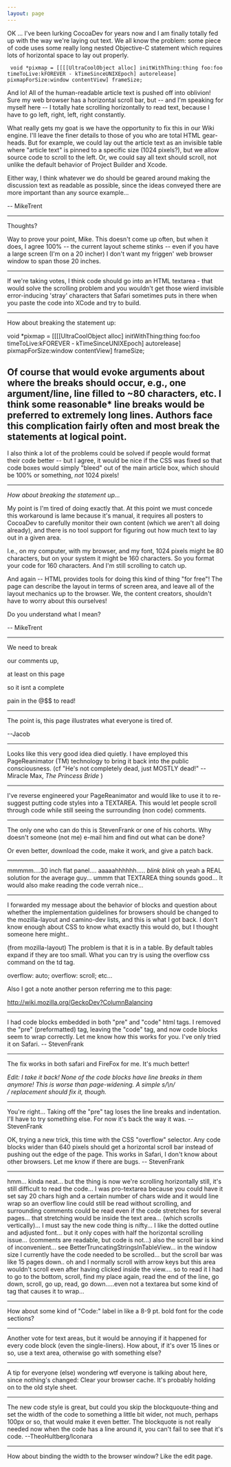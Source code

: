 ```yaml
---
layout: page
---
```


OK ... I've been lurking CocoaDev for years now and I am finally totally fed up with the way we're laying out text. We all know the problem: some piece of code uses some really long nested Objective-C statement which requires lots of horizontal space to lay out properly.

     void *pixmap = [[[[UltraCoolObject alloc] initWithThing:thing foo:foo timeToLive:kFOREVER - kTimeSinceUNIXEpoch] autorelease] pixmapForSize:window contentView] frameSize;

And lo! All of the human-readable article text is pushed off into oblivion! Sure my web browser has a horizontal scroll bar, but -- and I'm speaking for myself here -- I totally hate scrolling horizontally to read text, because I have to go left, right, left, right constantly. 

What really gets my goat is we have the opportunity to fix this in our Wiki engine. I'll leave the finer details to those of you who are total HTML gear-heads. But for example, we could lay out the article text as an invisible table where "article text" is pinned to a specific size (1024 pixels?), but we allow source code to scroll to the left. Or, we could say all text should scroll, not unlike the default behavior of Project Builder and Xcode. 

Either way, I think whatever we do should be geared around making the discussion text as readable as possible, since the ideas conveyed there are more important than any source example...

-- MikeTrent

----

Thoughts?

Way to prove your point, Mike.  This doesn't come up often, but when it does, I agree 100% -- the current layout scheme stinks -- even if you have a large screen (I'm on a 20 incher) I don't want my friggen' web browser window to span those 20 inches.  

----

If we're taking votes, I think code should go into an HTML textarea - that would solve the scrolling problem and you wouldn't get those wierd invisible error-inducing 'stray' characters that Safari sometimes puts in there when you paste the code into XCode and try to build.

----
How about breaking the statement up:

     
void *pixmap = [[[[UltraCoolObject alloc] initWithThing:thing foo:foo 
                             timeToLive:kFOREVER - kTimeSinceUNIXEpoch] autorelease] 
                             pixmapForSize:window contentView] frameSize;


Of course that would evoke arguments about where the breaks should occur, e.g.,  one argument/line, line filled to ~80 characters, etc.
I think some reasonable* line breaks would be preferred to extremely long lines.  Authors face this complication fairly often and most
break the statements at logical point.
----
I also think a lot of the problems could be solved if people would format their code better -- but I agree, it would be nice if the CSS was fixed so that code boxes would simply "bleed" out of the main article box, which should be 100% or something, *not* 1024 pixels!

----

*How about breaking the statement up...*

My point is I'm tired of doing exactly that. At this point we must concede this workaround is lame because it's manual, it requires all posters to CocoaDev to carefully monitor their own content (which we aren't all doing already), and there is no tool support for figuring out how much text to lay out in a given area. 

I.e., on my computer, with my browser, and my font, 1024 pixels might be 80 characters, but on your system it might be 160 characters. So you format your code for 160 characters. And I'm still scrolling to catch up. 

And again -- HTML provides tools for doing this kind of thing "for free"! The page can describe the layout in terms of screen area, and leave all of the layout mechanics up to the browser. We, the content creators, shouldn't have to worry about this ourselves! 

Do you understand what I mean?

-- MikeTrent

----

We need to break

our comments up,

at least on this page

so it isnt a complete

pain in the @$$ to read!

----

The point is, this page illustrates what everyone is tired of.

--Jacob

----

Looks like this very good idea died quietly. I have employed this PageReanimator (TM) technology to bring it
back into the public consciousness.  (cf "He's not completely dead, just MOSTLY dead!" -- Miracle Max, *The Princess Bride* )

----

I've reverse engineered your PageReanimator and would like to use it to re-suggest putting code styles into a TEXTAREA. This would let people scroll through code while still seeing the surrounding (non code) comments.

----

The only one who can do this is StevenFrank or one of his cohorts. Why doesn't someone (not me) e-mail him and find out what can be done?

Or even better, download the code, make it work, and give a patch back.

----

mmmmm....30 inch flat panel.... aaaaahhhhhh..... *blink* *blink* oh yeah a REAL solution for the average guy... ummm that TEXTAREA thing sounds good... It would also make reading the code verrah nice...

----

  I forwarded my message about the behavior of      blocks and question about whether the implementation guidelines for browsers should be changed to the mozilla-layout and camino-dev lists, and this is what I got back.  I don't know enough about CSS to know what exactly this would do, but I thought someone here might..

(from mozilla-layout)
The problem is that it is in a table.  By default tables expand if they are too small.  What you can try is using the overflow css command on the td tag.

overflow: auto;
overflow: scroll;
etc...

Also I got a note another person referring me to this page:

http://wiki.mozilla.org/GeckoDev?ColumnBalancing

----

I had code blocks embedded in both "pre" and "code" html tags.  I removed the "pre" (preformatted) tag, leaving the "code" tag, and now code blocks seem to wrap correctly.  Let me know how this works for you.  I've only tried it on Safari.  -- StevenFrank

----

The fix works in both safari and FireFox for me. It's much better!

*Edit: I take it back! None of the code blocks have line breaks in them anymore! This is worse than page-widening. A simple s/\n/<br>/ replacement should fix it, though.*

----

You're right... Taking off the "pre" tag loses the line breaks and indentation.  I'll have to try something else.  For now it's back the way it was.  -- StevenFrank

OK, trying a new trick, this time with the CSS "overflow" selector.  Any code blocks wider than 640 pixels should get a horizontal scroll bar instead of pushing out the edge of the page.  This works in Safari, I don't know about other browsers.  Let me know if there are bugs.  -- StevenFrank

----

hmm... kinda neat... but the thing is now we're scrolling horizontally still, it's still difficult to read the code... I was pro-textarea because you could have it set say 20 chars high and a certain number of chars wide and it would line wrap so an overflow line could still be read without scrolling, and surrounding comments could be read even if the code stretches for several pages... that stretching would be inside the text area... (which scrolls vertically)... I must say the new code thing is nifty... I like the dotted outline and adjusted font... but it only copes with half the horizontal scrolling issue... (comments are readable, but code is not...) also the scroll bar is kind of inconvenient... see BetterTruncatingStringsInTableView... in the window size I currently have the code needed to be scrolled... but the scroll bar was like 15 pages down.. oh and I normally scroll with arrow keys but this area wouldn't scroll even after having clicked inside the view.... so to read it I had to go to the bottom, scroll, find my place again, read the end of the line, go down, scroll, go up, read, go down.....even not a textarea but some kind of tag that causes it to wrap...

----

How about some kind of "Code:" label in like a 8-9 pt. bold font for the code sections?

----

Another vote for text areas, but it would be annoying if it happened for every code block (even the single-liners). How about, if it's over 15 lines or so, use a text area, otherwise go with something else?

----

A tip for everyone (else) wondering wtf everyone is talking about here, since nothing's changed: Clear your browser cache. It's probably holding on to the old style sheet.

----

The new code style is great, but could you skip the blockquoute-thing and set the width of the code to something a little bit wider, not much, perhaps 100px or so, that would make it even better. The blockquote is not really needed now when the code has a line around it, you can't fail to see that it's code. 
--TheoHultberg/Iconara

----

How about binding the width to the browser window? Like the edit page.
